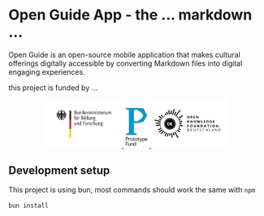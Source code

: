 # Open Guide App - the ... markdown ...

Open Guide is an open-source mobile application that makes cultural offerings digitally accessible by converting Markdown files into digital engaging experiences.

this project is funded by ...

<div align="center">
  <a href="https://www.bmbf.de/">
    <img src="https://raw.githubusercontent.com/openguideapp/openguideapp-app/main/docs/logo_BMBF.svg" alt="Sponsor 1" width="150"/>
  </a>
    <a href="https://prototypefund.de/project/drip">
    <img src="https://raw.githubusercontent.com/openguideapp/openguideapp-app/main/docs/logo_prototypefund.png" alt="Sponsor 3" width="50"/>
  </a>
  <a href="https://okfn.de/">
    <img src="https://raw.githubusercontent.com/openguideapp/openguideapp-app/main/docs/logo_OKFN.svg" alt="Sponsor 2" width="150"/>
  </a>
</div>

## Development setup

This project is using bun, most commands should work the same with `npm`

```sh
bun install
```
